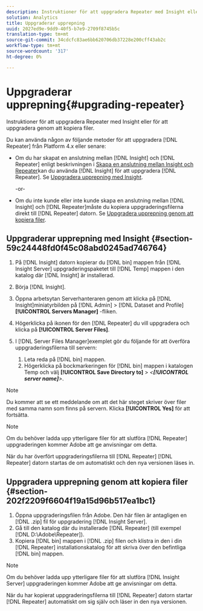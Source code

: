 ```yaml
---
description: Instruktioner för att uppgradera Repeater med Insight eller för att uppgradera genom att kopiera filer.
solution: Analytics
title: Uppgraderar upprepning
uuid: 2027ed9e-9dd9-40f5-b7e9-2709f8745b5c
translation-type: tm+mt
source-git-commit: 34cdcfc83ae6bb620706db37228e200cff43ab2c
workflow-type: tm+mt
source-wordcount: '317'
ht-degree: 0%

---
```



# Uppgraderar upprepning{#upgrading-repeater}

Instruktioner för att uppgradera Repeater med Insight eller för att uppgradera genom att kopiera filer.

Du kan använda någon av följande metoder för att uppgradera [!DNL Repeater] från Platform 4.x eller senare:

* Om du har skapat en anslutning mellan [!DNL Insight] och [!DNL Repeater] enligt beskrivningen i [Skapa en anslutning mellan Insight och Repeater](../../../../home/c-inst-svr/c-rptr-fntly/c-cnfg-rptr-fntly/t-crt-conn-ins-rptr.md#task-785bfe5f0e31484683e4345038add118)kan du använda [!DNL Insight] för att uppgradera [!DNL Repeater]. Se [Uppgradera upprepning med Insight](../../../../home/c-inst-svr/c-upgrd-uninst-sftwr/c-upgrd-sftwr/c-upgrd-rptr.md#section-59c24448fd0f45c08abd0245ad746764).

   -or-

* Om du inte kunde eller inte kunde skapa en anslutning mellan [!DNL Insight] och [!DNL Repeater]måste du kopiera uppgraderingsfilerna direkt till [!DNL Repeater] datorn. Se [Uppgradera upprepning genom att kopiera filer](../../../../home/c-inst-svr/c-upgrd-uninst-sftwr/c-upgrd-sftwr/c-upgrd-rptr.md#section-202f2209f6604f19a15d96b517ea1bc1).

## Uppgraderar upprepning med Insight {#section-59c24448fd0f45c08abd0245ad746764}

1. På [!DNL Insight] datorn kopierar du [!DNL bin] mappen från [!DNL Insight Server] uppgraderingspaketet till [!DNL Temp] mappen i den katalog där [!DNL Insight] är installerad.
1. Börja [!DNL Insight].
1. Öppna arbetsytan Serverhanteraren genom att klicka på [!DNL Insight]miniatyrbilden på [!DNL Admin] > [!DNL Dataset and Profile] **[!UICONTROL Servers Manager]** -fliken.
1. Högerklicka på ikonen för den [!DNL Repeater] du vill uppgradera och klicka på **[!UICONTROL Server Files]**.
1. I [!DNL Server Files Manager]exemplet gör du följande för att överföra uppgraderingsfilerna till servern:

   1. Leta reda på [!DNL bin] mappen.
   1. Högerklicka på bockmarkeringen för [!DNL bin] mappen i katalogen Temp och välj **[!UICONTROL Save Directory to]** > *&lt;**[!UICONTROL server name]**>*.

>[!NOTE]
>
>Du kommer att se ett meddelande om att det här steget skriver över filer med samma namn som finns på servern. Klicka **[!UICONTROL Yes]** för att fortsätta.

>[!NOTE]
>
>Om du behöver ladda upp ytterligare filer för att slutföra [!DNL Repeater] uppgraderingen kommer Adobe att ge anvisningar om detta.

När du har överfört uppgraderingsfilerna till [!DNL Repeater] [!DNL Repeater] datorn startas de om automatiskt och den nya versionen läses in.

## Uppgradera upprepning genom att kopiera filer {#section-202f2209f6604f19a15d96b517ea1bc1}

1. Öppna uppgraderingsfilen från Adobe. Den här filen är antagligen en [!DNL .zip] fil för uppgradering [!DNL Insight Server].
1. Gå till den katalog där du installerade [!DNL Repeater] (till exempel [!DNL D:\Adobe\Repeater]).
1. Kopiera [!DNL bin] mappen i [!DNL .zip] filen och klistra in den i din [!DNL Repeater] installationskatalog för att skriva över den befintliga [!DNL bin] mappen.

>[!NOTE]
>
>Om du behöver ladda upp ytterligare filer för att slutföra [!DNL Insight Server] uppgraderingen kommer Adobe att ge anvisningar om detta.

När du har kopierat uppgraderingsfilerna till [!DNL Repeater] datorn startar [!DNL Repeater] automatiskt om sig själv och läser in den nya versionen.
